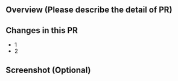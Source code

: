 ## Overview (Please describe the detail of PR)

## Changes in this PR

- 1
- 2

## Screenshot (Optional)
